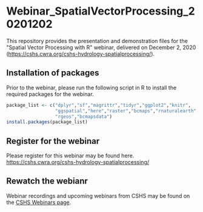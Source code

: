 # Webinar_SpatialVectorProcessing_20201202
This repository provides the presentation and demonstration files for the "Spatial Vector Processing with R" webinar, delivered on December 2, 2020 (https://cshs.cwra.org/cshs-hydrology-spatialprocessing/).

## Installation of packages
Prior to the webinar, please run the following script in R to install the required packages for the webinar.

``` r
package_list <- c("dplyr","sf","magrittr","tidyr","ggplot2","knitr",
                  "ggspatial","here","raster","bcmaps","rnaturalearth",
                  "rgeos","bcmapsdata")
install.packages(package_list)
```

## Register for the webinar
Please register for this webinar may be found here. https://cshs.cwra.org/cshs-hydrology-spatialprocessing/

## Rewatch the webianr
Webinar recordings and upcoming webinars from CSHS may be found on the [CSHS Webinars page](https://cshs.cwra.org/webinars/).
